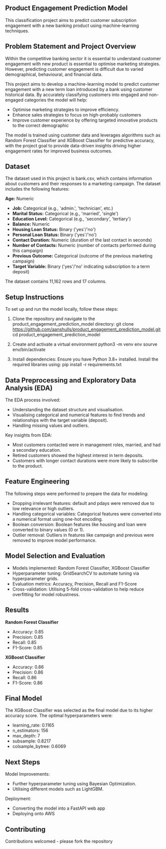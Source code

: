 ## Product Engagement Prediction Model
This classification project aims to predict customer subscription engagement with a new banking product using machine-learning techniques.

## Problem Statement and Project Overview
Within the competitive banking sector it is essential to understand customer engagement with new product is essential to optimise marketing strategies. However, predicting customer engagement is difficult due to  varied demographical, behavioural, and financial data.

This project aims to develop a machine-learning model to predict customer engagement with a new term loan introduced by a bank using customer historical data. By accurately classifying customers into engaged and non-engaged categories the model will help:
- Optimise marketing strategies to improve efficiency.
- Enhance sales strategies to focus on high-probably customers
- Improve customer experience by offering targeted innovative products to the correct demographic

The model is trained using customer data and leverages algorithms such as Random Forest Classifier and XGBoost Classifier for predictive accuracy, with the project goal to provide data-driven insights driving higher engagement rates for improved business outcomes.

## Dataset
The dataset used in this project is bank.csv, which contains information about customers and their responses to a marketing campaign. The dataset includes the following features:

**Age:** Numeric
- **Job:** Categorical (e.g., 'admin.', 'technician', etc.)
- **Marital Status:** Categorical (e.g., 'married', 'single')
- **Education Level:** Categorical (e.g., 'secondary', 'tertiary')
- **Balance:** Numeric
- **Housing Loan Status:** Binary ('yes'/'no')
- **Personal Loan Status:** Binary ('yes'/'no')
- **Contact Duration:** Numeric (duration of the last contact in seconds)
- **Number of Contacts:** Numeric (number of contacts performed during this campaign)
- **Previous Outcome:** Categorical (outcome of the previous marketing campaign)
- **Target Variable:** Binary ('yes'/'no' indicating subscription to a term deposit)


The dataset contains 11,162 rows and 17 columns.

## Setup Instructions
To set up and run the model locally, follow these steps:

1. Clone the repository and navigate to the product_engagement_prediction_model directory:
git clone https://github.com/aanshulls/product_engagement_prediction_model.git
cd product_engagement_prediction_model

2. Create and activate a virtual environment
python3 -m venv env
sourve env/bin/activate

3. Install dependencies:
Ensure you have Python 3.8+ installed. Install the required libraries using:
pip install -r requirements.txt

## Data Preprocessing and Exploratory Data Analysis (EDA)
The EDA process involved:
- Understanding the dataset structure and visualisation.
- Visualising  categorical and numerical features to find trends and relationships with the target variable (deposit).
- Handling missing values and outliers.

Key insights from EDA:
- Most customers contacted were in management roles, married, and had a secondary education.
- Retired customers showed the highest interest in term deposits.
- Customers with longer contact durations were more likely to subscribe to the product.

## Feature Engineering
The following steps were performed to prepare the data for modeling:

- Dropping irrelevant features: default and pdays were removed due to low relevance or high outliers.
- Handling categorical variables: Categorical features were converted into a numerical format using one-hot encoding.
- Boolean conversion: Boolean features like housing and loan were converted to binary values (0 or 1).
- Outlier removal: Outliers in features like campaign and previous were removed to improve model performance.

## Model Selection and Evaluation
- Models implemented: Random Forest Classifier, XGBoost Classifier
- Hyperparameter tuning: GridSearchCV to automate tuning via hyperparameter grids.
- Evaluation metrics: Accuracy, Precision, Recall and F1-Score
- Cross-validation: Utilising 5-fold cross-validation to help reduce overfitting for model robustness.

## Results
**Random Forest Classifier**
- Accuracy: 0.85
- Precision: 0.85
- Recall: 0.85
- F1-Score: 0.85

**XGBoost Classifier**
- Accuracy: 0.86
- Precision: 0.86
- Recall: 0.86
- F1-Score: 0.86

## Final Model
The XGBoost Classifier was selected as the final model due to its higher accuracy score. The optimal hyperparameters were:
- learning_rate: 0.1165
- n_estimators: 156
- max_depth: 7
- subsample: 0.8217
- colsample_bytree: 0.6069

## Next Steps
Model Improvements:
- Further hyperparameter tuning using Bayesian Optimization.
- Utilising different models such as LightGBM.

Deployment:
- Converting the model into a FastAPI web app
- Deploying onto AWS

## Contributing
Contributions welcomed - please fork the repository 




